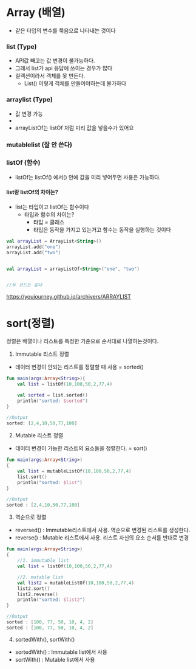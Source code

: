  # Array (배열)
-  같은 타입의 변수를 묶음으로 나타내는 것이다

 ###  list (Type)

- API값 빼고는 값 변경이 불가능하다.
- 그래서 list가 api 응답에 쓰이는 경우가 많다
- 컬렉션이라서 객체를 못 만든다.
  - List<obj>() 이렇게 객체를 만들어야하는데 불가하다

### arraylist (Type)

- 값 변경 가능
-
- arrayListOf는 listOf 처럼 미리 값을 넣을수가 있어요
  
### mutablelist (잘 안 쓴다)
 

 ### listOf (함수)

- listOf는 listOf<obj>() 에서() 안에 값을 미리 넣어두면 사용은 가능하다.


#### list랑 listOf의 차이는?
- list는 타입이고 listOf는 함수이다
  -  타입과 함수의 차이는?
     - 타입 = 클래스
     - 타입은 동작을 가지고 있는거고 함수는 동작을 실행하는 것이다



```kt
val arrayList = ArrayList<String>()
arrayList.add("one")
arrayList.add("two")


val arrayList = arrayListOf<String>("one", "two")


//두 코드는 같다
```

https://youjourney.github.io/archivers/ARRAYLIST



# sort(정렬)
 정렬은 배열이나 리스트를 특정한 기준으로 순서대로 나열하는것이다.


1. Immutable 리스트 정렬
- 데이터 변경이 안되는 리스트를 정렬할 때 사용 = sorted()

```kt
fun main(args:Array<String>){
    val list = listOf(10,100,50,2,77,4)

    val sorted = list.sorted()
    println("sorted: $sorted")
}

//Output
sorted: [2,4,10,50,77,100]
```

2. Mutable 리스트 정렬
- 데이터 변경이 가능한 리스트의 요소들을 정렬한다. = sort()

```kt
fun main(args:Array<String>)
{
    val list = mutableListOf(10,100,50,2,77,4)
    list.sort()
    println("sorted: $list")
}

//Output
sorted : [2,4,10,50,77,100]
```

3. 역순으로 정렬
- reversed() : Immutable리스트에서 사용. 역순으로 변경된 리스트를 생성한다.
- reverse() : Mutable 리스트에서 사용. 리스트 자신의 요소 순서를 반대로 변경

```kt
fun main(args:Array<String>)
{
    //1. immutable list
    val list = listOf(10,100,50,2,77,4)

    //2. mutable list
    val list2 = mutableListOf(10,100,50,2,77,4)
    list2.sort()
    list2.reverse()
    println("sorted: $list2")
}

//Output
sorted : [100, 77, 50, 10, 4, 2]
sorted : [100, 77, 50, 10, 4, 2]
```

4. sortedWith(), sortWith()

- sortedWith() : Immutable list에서 사용
- sortWith() : Mutable list에서 사용